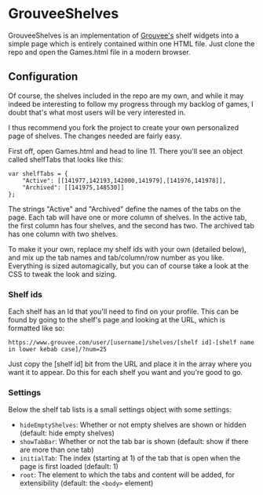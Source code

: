 # GrouveeShelves

GrouveeShelves is an implementation of [Grouvee's](grouvee.com) shelf widgets into a simple page which is entirely contained within one HTML file. Just clone the repo and open the Games.html file in a modern browser.

## Configuration

Of course, the shelves included in the repo are my own, and while it may indeed be interesting to follow my progress through my backlog of games, I doubt that's what most users will be very interested in.

I thus recommend you fork the project to create your own personalized page of shelves. The changes needed are fairly easy.

First off, open Games.html and head to line 11. There you'll see an object called shelfTabs that looks like this:

    var shelfTabs = {
        "Active": [[141977,142193,142000,141979],[141976,141978]],
        "Archived": [[141975,148530]]
    };

The strings "Active" and "Archived" define the names of the tabs on the page. Each tab will have one or more column of shelves. In the active tab, the first column has four shelves, and the second has two. The archived tab has one column with two shelves.

To make it your own, replace my shelf ids with your own (detailed below), and mix up the tab names and tab/column/row number as you like. Everything is sized automagically, but you can of course take a look at the CSS to tweak the look and sizing.

### Shelf ids

Each shelf has an Id that you'll need to find on your profile. This can be found by going to the shelf's page and looking at the URL, which is formatted like so:

    https://www.grouvee.com/user/[username]/shelves/[shelf id]-[shelf name in lower kebab case]/?num=25
    
Just copy the [shelf id] bit from the URL and place it in the array where you want it to appear. Do this for each shelf you want and you're good to go.

### Settings

Below the shelf tab lists is a small settings object with some settings:

 - `hideEmptyShelves`: Whether or not empty shelves are shown or hidden (default: hide empty shelves)
 - `showTabBar`: Whether or not the tab bar is shown (default: show if there are more than one tab)
 - `initialTab`: The index (starting at 1) of the tab that is open when the page is first loaded (default: 1)
 - `root`: The element to which the tabs and content will be added, for extensibility (default: the `<body>` element)
